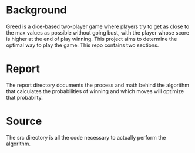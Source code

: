 # Background

Greed is a dice-based two-player game where players try to get as close to the max values as possible without going bust, with the player whose score is higher at the end of play winning. This project aims to determine the optimal way to play the game. This repo contains two sections.

# Report

The report directory documents the process and math behind the algorithm that calculates the probabilities of winning and which moves will optimize that probabilty.

# Source

The src directory is all the code necessary to actually perform the algorithm.
